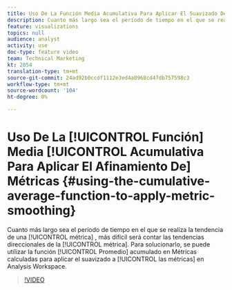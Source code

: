 ```yaml
---
title: Uso De La Función Media Acumulativa Para Aplicar El Suavizado De Métricas
description: Cuanto más largo sea el período de tiempo en el que se realiza la tendencia de una métrica, más difícil será contar las tendencias direccionales de la métrica. Para solucionarlo, se puede utilizar la función Promedio acumulado en Métricas calculadas para aplicar suavizado a las métricas en Analysis Workspace.
feature: visualizations
topics: null
audience: analyst
activity: use
doc-type: feature video
team: Technical Marketing
kt: 2854
translation-type: tm+mt
source-git-commit: 24ad92b0ccdf1112e3ed4a0968cd47db757598c3
workflow-type: tm+mt
source-wordcount: '104'
ht-degree: 0%

---
```



# Uso De La [!UICONTROL Función] Media [!UICONTROL Acumulativa Para Aplicar El Afinamiento De] Métricas  {#using-the-cumulative-average-function-to-apply-metric-smoothing}

Cuanto más largo sea el período de tiempo en el que se realiza la tendencia de una [!UICONTROL métrica] , más difícil será contar las tendencias direccionales de la [!UICONTROL métrica]. Para solucionarlo, se puede utilizar la  función [!UICONTROL Promedio] acumulado en Métricas  calculadas para aplicar el suavizado a [!UICONTROL las métricas] en Analysis Workspace.

>[!VIDEO](https://video.tv.adobe.com/v/27068/?quality=9)
